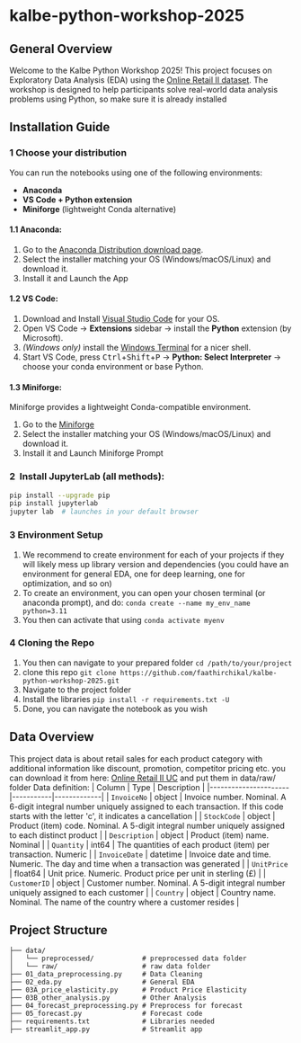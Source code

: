 # kalbe-python-workshop-2025
## General Overview
Welcome to the Kalbe Python Workshop 2025! This project focuses on Exploratory Data Analysis (EDA) using the [Online Retail II dataset](https://www.kaggle.com/datasets/mashlyn/online-retail-ii-uci). The workshop is designed to help participants solve real-world data analysis problems using Python, so make sure it is already installed


## Installation Guide
### 1  Choose your distribution
You can run the notebooks using one of the following environments:
- **Anaconda**
- **VS Code + Python extension**
- **Miniforge** (lightweight Conda alternative)
  
#### 1.1  Anaconda:
1. Go to the [Anaconda Distribution download page](https://www.anaconda.com/products/distribution).
2. Select the installer matching your OS (Windows/macOS/Linux) and download it.
3. Install it and Launch the App
   

#### 1.2  VS Code:
1. Download and Install [Visual Studio Code](https://code.visualstudio.com/Download) for your OS.  
2. Open VS Code → **Extensions** sidebar → install the **Python** extension (by Microsoft).  
3. *(Windows only)* install the [Windows Terminal](https://aka.ms/terminal) for a nicer shell.  
4. Start VS Code, press <kbd>Ctrl</kbd>+<kbd>Shift</kbd>+<kbd>P</kbd> → **Python: Select Interpreter** → choose your conda environment or base Python.  


#### 1.3  Miniforge:
Miniforge provides a lightweight Conda-compatible environment.
1. Go to the [Miniforge](https://github.com/conda-forge/miniforge/releases/tag/25.3.0-3)
2. Select the installer matching your OS (Windows/macOS/Linux) and download it.
3. Install it and Launch Miniforge Prompt

### 2  Install JupyterLab (all methods):
```bash
pip install --upgrade pip
pip install jupyterlab
jupyter lab  # launches in your default browser
```

### 3 Environment Setup
1. We recommend to create environment for each of your projects if they will likely mess up library version and dependencies (you could have an environment for general EDA, one for deep learning, one for optimization, and so on)
2. To create an environment, you can open your chosen terminal (or anaconda prompt), and do: ```conda create --name my_env_name python=3.11```
3. You then can activate that using ```conda activate myenv```

### 4 Cloning the Repo
1. You then can navigate to your prepared folder ```cd /path/to/your/project```
2. clone this repo ```git clone https://github.com/faathirchikal/kalbe-python-workshop-2025.git```
3. Navigate to the project folder
4. Install the libraries ```pip install -r requirements.txt -U```
5. Done, you can navigate the notebook as you wish

## Data Overview
This project data is about retail sales for each product category with additional information like discount, promotion, competitor pricing etc. you can download it from here: [Online Retail II UC](https://www.kaggle.com/datasets/mashlyn/online-retail-ii-uci) and put them in data/raw/ folder
Data definition:
| Column               | Type      | Description |
|----------------------|-----------|-------------|
| `InvoiceNo`               | object      | Invoice number. Nominal. A 6-digit integral number uniquely assigned to each transaction. If this code starts with the letter 'c', it indicates a cancellation |
| `StockCode`           | object  | Product (item) code. Nominal. A 5-digit integral number uniquely assigned to each distinct product |
| `Description`         | object  | Product (item) name. Nominal |
| `Quantity`           | int64  | The quantities of each product (item) per transaction. Numeric |
| `InvoiceDate`             | datetime  | Invoice date and time. Numeric. The day and time when a transaction was generated |
| `UnitPrice`             | float64  | Unit price. Numeric. Product price per unit in sterling (£) |
| `CustomerID`         | object       | Customer number. Nominal. A 5-digit integral number uniquely assigned to each customer |
| `Country`      | object       | Country name. Nominal. The name of the country where a customer resides |


## Project Structure

```
├── data/
│   └── preprocessed/            # preprocessed data folder
│   └── raw/                     # raw data folder
├── 01_data_preprocessing.py     # Data Cleaning            
├── 02_eda.py                    # General EDA
├── 03A_price_elasticity.py      # Product Price Elasticity
├── 03B_other_analysis.py        # Other Analysis
├── 04_forecast_preprocessing.py # Preprocess for forecast
├── 05_forecast.py               # Forecast code
├── requirements.txt             # Libraries needed
├── streamlit_app.py             # Streamlit app
```
